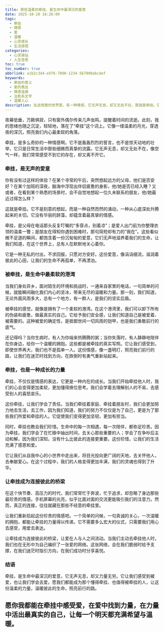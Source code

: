 ```yaml
---
title: 那些温柔的牵挂，是生命中最深沉的爱意
date: 2025-10-20 16:26:09
tags:
  - 牵挂
  - 情感
  - 爱
  - 温暖
  - 心灵成长
  - 生活感悟
categories:
  - 心灵驿站
  - 人生哲思
toc: true
toc_number: true
abbrlink: a1b2c3d4-e5f6-7890-1234-567890abcdef
keywords:
  - 牵挂的意义
  - 爱的表达
  - 情感连接
  - 治愈系文字
  - 温暖人心
description: 在这喧嚣的世界里，有一种情感，它无声无息，却又无处不在，那就是牵挂。它像一缕温柔的月光，穿透夜的深沉，照亮我们内心最柔软的角落。牵挂，是爱最深沉的表达，是连接彼此的无形纽带，它让我们感受到被爱、被需要，也让我们学会了付出与珍惜。这篇文章将带你走进牵挂的世界，感受它带来的温暖、力量与成长。
---
```


夜幕低垂，万籁俱寂，只有窗外偶尔传来几声虫鸣，提醒着时间的流逝。此刻，我的思绪也随之沉淀，轻轻地，落在了“牵挂”这个词上。它像一缕温柔的月光，穿透夜的深沉，照亮我们内心最柔软的角落。

牵挂，是多么奇妙的一种情感啊。它不是轰轰烈烈的誓言，也不是惊天动地的壮举，它只是日常生活中那些细微而真挚的流露。它无声无息，却又无处不在，像空气一样，我们常常感受不到它的存在，却又离不开它。

### 牵挂，是无声的爱意

你有没有过这样的体验？在某个寻常的午后，突然想起远方的父母，他们是否安好？在某个加班的深夜，脑海中浮现出伴侣疲惫的身影，他/她是否已经入睡？又或者，在看到某个熟悉的场景时，会不自觉地想起一位久未联系的朋友，他/她最近过得怎么样？

这就是牵挂。它不是刻意的想起，而是一种自然而然的涌动，一种从心底深处升腾起来的关切。它没有华丽的辞藻，却蕴含着最真挚的情感。

牵挂，是父母在电话那头反复叮嘱的“多穿点，别着凉”；是爱人出门前为你整理衣领的温柔一瞥；是朋友在得知你遇到困难时，那句简短却有力的“我在”。这些看似微不足道的瞬间，都饱含着一份沉甸甸的爱意，它们无声地滋养着我们的生命，让我们知道，在这个世界上，总有人在默默地关心着你。

它是一种无私的付出，不求回报，只愿对方安好。这份爱意，像涓涓细流，滋润着彼此的心田，让我们的生命不再孤单，不再漂泊。

### 被牵挂，是生命中最柔软的港湾

当我们身处异乡，面对陌生的环境和挑战时，一通来自家里的电话，一句简单的问候，就能瞬间融化我们内心的坚冰，带来无尽的温暖和力量。那一刻，我们知道，无论外面风雨多大，总有一个地方，有一群人，是我们的坚实后盾。

被牵挂的感觉，就像是拥有了一个柔软的港湾。在这个港湾里，我们可以卸下所有的伪装和疲惫，做最真实的自己。它给予我们安全感，让我们知道自己是被爱着、被需要的。这种被爱的确定性，是抵御世间一切风雨的铠甲，也是我们勇敢前行的底气。

还记得吗？当你生病时，有人为你端来热腾腾的粥；当你失落时，有人静静地陪伴在你身边，给你一个温暖的拥抱。这些都是被牵挂的真实写照。它让我们感受到，即使世界再大，我们也不是孤单一人。这份情感，像一盏明灯，照亮我们前行的路，让我们在迷茫时找到方向，在跌倒时有勇气重新站起来。

### 牵挂，也是一种成长的力量

牵挂，不仅仅是情感的表达，它更是一种内在的成长。当我们开始牵挂他人时，我们的心会变得更加柔软，更加懂得换位思考。我们会学着去理解别人的不易，去感受别人的喜怒哀乐。

这份牵挂，让我们学会了责任。当我们牵挂着家庭、牵挂着朋友时，我们会更加努力地去生活，去工作，因为我们知道，我们的努力不仅仅是为了自己，更是为了那些我们所爱和牵挂的人。它促使我们变得更加坚韧，更加有担当。

同时，牵挂也教会我们珍惜。生命中的每一次相遇，每一次陪伴，都弥足珍贵。因为牵挂，我们学会了在忙碌中抽出时间，去关心那些重要的人；学会了在争吵后主动和解，因为我们深知，没有什么比彼此的连接更重要。这份珍惜，让我们的生活充满了感恩和爱。

它让我们从自我中心的小世界中走出来，将目光投向更广阔的天地，去关怀他人，去奉献爱心。在这个过程中，我们的人格变得更加丰满，我们的灵魂也得到了升华。

### 让牵挂成为连接彼此的桥梁

在这个快节奏、高压力的时代，我们常常忙于奔波，忙于追求，却忽略了身边那些最珍贵的情感。手机屏幕的光亮，似乎比面对面的交流更能吸引我们的注意力。然而，真正的连接，往往就藏在那些不经意的牵挂里。

让我们重新拾起这份珍贵的情感吧。一个简单的问候，一句真诚的关心，一次温暖的拥抱，都能让牵挂的力量得以传递。它不需要多么宏大的仪式，只需要我们用心去感受，用爱去表达。

让牵挂成为连接彼此的桥梁，让爱在人与人之间流动。当我们主动去牵挂他人时，我们也在无形中为自己编织了一张爱的网络。这张网络，会在我们脆弱时给予支撑，在我们迷茫时指引方向，在我们成功时分享喜悦。

### 结语

牵挂，是生命中最深沉的爱意，它无声无息，却又力量无穷。它让我们感受到被爱，也让我们学会去爱。愿我们都能成为那个懂得牵挂、也值得被牵挂的人，让这份温柔的力量，温暖彼此的生命，照亮前行的路。

愿你我都能在牵挂中感受爱，在爱中找到力量，在力量中活出最真实的自己，让每一个明天都充满希望与温暖。
---